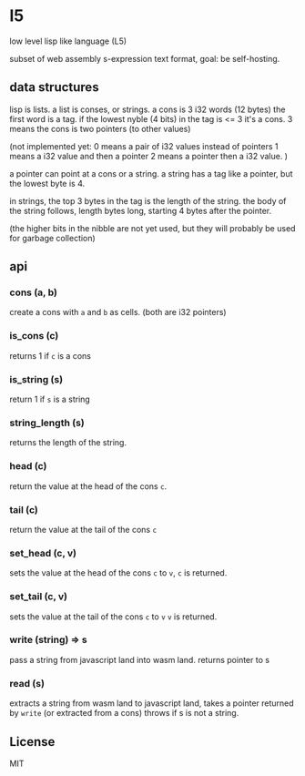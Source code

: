 # l5

low level lisp like language (L5)

subset of web assembly s-expression text format,
goal: be self-hosting.

## data structures

lisp is lists. a list is conses, or strings.
a cons is 3 i32 words (12 bytes)
the first word is a tag.
if the lowest nyble (4 bits) in the tag is <= 3 it's a cons.
3 means the cons is two pointers (to other values)

(not implemented yet:
  0 means a pair of i32 values instead of pointers
  1 means a i32 value and then a pointer
  2 means a pointer then a i32 value.
)

a pointer can point at a cons or a string.
a string has a tag like a pointer, but the lowest byte is 4.

in strings, the top 3 bytes in the tag is the length of the string.
the body of the string follows, length bytes long, starting
4 bytes after the pointer.

(the higher bits in the nibble are not yet used, but they
will probably be used for garbage collection)

## api

### cons (a, b)

create a cons with `a` and `b` as cells. (both are i32 pointers)

### is_cons (c)

returns 1 if `c` is a cons

### is_string (s)

return 1 if `s` is a string

### string_length (s)

returns the length of the string.

### head (c)

return the value at the head of the cons `c`.

### tail (c)

return the value at the tail of the cons `c`

### set_head (c, v)

sets the value at the head of the cons `c` to `v`,
`c` is returned.

### set_tail (c, v)

sets the value at the tail of the cons `c` to `v`
`v` is returned.

### write (string) => s

pass a string from javascript land into wasm land. returns pointer
to s

### read (s)

extracts a string from wasm land to javascript land, takes a pointer
returned by `write` (or extracted from a cons)
throws if s is not a string.


## License

MIT



